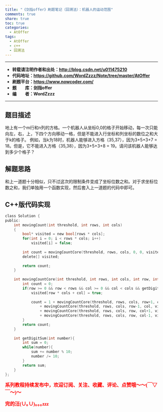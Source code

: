 ```yaml
---
title: "《剑指offer》刷题笔记（回溯法）：机器人的运动范围"
comments: true
share: true
toc: true
categories:
  - AtOffer
tags:
  - AtOffer
  - c++
  - 回溯法
---
```


----------

- **转载请注明作者和出处：http://blog.csdn.net/u011475210**
- **代码地址：https://github.com/WordZzzz/Note/tree/master/AtOffer**
- **刷题平台：https://www.nowcoder.com/**
- **题&emsp;&emsp;库：剑指offer**
- **编&emsp;&emsp;者：WordZzzz**

----------

## 题目描述

地上有一个m行和n列的方格。一个机器人从坐标0,0的格子开始移动，每一次只能向左，右，上，下四个方向移动一格，但是不能进入行坐标和列坐标的数位之和大于k的格子。 例如，当k为18时，机器人能够进入方格（35,37），因为3+5+3+7 = 18。但是，它不能进入方格（35,38），因为3+5+3+8 = 19。请问该机器人能够达到多少个格子？

## 解题思路


和上一道题十分相似，只不过这次的限制条件变成了坐标位数之和。对于求坐标位数之和，我们单独用一个函数实现，然后套入上一道题的代码中即可。


## C++版代码实现

```c
class Solution {
public:
    int movingCount(int threshold, int rows, int cols)
    {
        bool* visited = new bool[rows * cols];
        for(int i = 0; i < rows * cols; i++)
            visited[i] = false;
        
        int count = movingCountCore(threshold, rows, cols, 0, 0, visited);
        delete[] visited;
        
        return count;
    }
    
    int movingCountCore(int threshold, int rows, int cols, int row, int col, bool* visited){
        int count = 0;
        if(row >= 0 && row < rows && col >= 0 && col < cols && getDigitSum(row) + getDigitSum(col) <= threshold && !visited[row * cols + col]){
            visited[row * cols + col] = true;
            
            count = 1 + movingCountCore(threshold, rows, cols, row+1, col, visited)
                + movingCountCore(threshold, rows, cols, row-1, col, visited)
                + movingCountCore(threshold, rows, cols, row, col+1, visited)
                + movingCountCore(threshold, rows, cols, row, col-1, visited);
        }
        return count;
    }
    
    int getDigitSum(int number){
        int sum = 0;
        while(number){
            sum += number % 10;
            number /= 10;
        }
        return sum;
    }
};
```

**<font color="red" size=3 face="仿宋">系列教程持续发布中，欢迎订阅、关注、收藏、评论、点赞哦～～(￣▽￣～)～</font>**

**<font color="red" size=3 face="仿宋">完的汪(∪｡∪)｡｡｡zzz</font>**